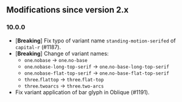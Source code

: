 ## Modifications since version 2.x

### 10.0.0

 * \[**Breaking**\] Fix typo of variant name `standing-motion-serifed` of `capital-r` (#1187).
 * \[**Breaking**\] Change of variant names:
   - `one`.`nobase` → `one`.`no-base`
   - `one`.`nobase-long-top-serif` → `one`.`no-base-long-top-serif`
   - `one`.`nobase-flat-top-serif` → `one`.`no-base-flat-top-serif`
   - `three`.`flattop` → `three`.`flat-top`
   - `three`.`twoarcs` → `three`.`two-arcs`
 * Fix variant application of bar glyph in Oblique (#1191).

